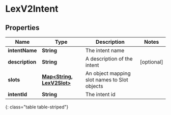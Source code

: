 # LexV2Intent


## Properties

| Name | Type | Description | Notes |
| ------------ | ------------- | ------------- | ------------- |
| **intentName** | **String** | The intent name |  |
| **description** | **String** | A description of the intent |  [optional] |
| **slots** | [**Map&lt;String, LexV2Slot&gt;**](LexV2Slot) | An object mapping slot names to Slot objects |  |
| **intentId** | **String** | The intent id |  |
{: class="table table-striped"}



